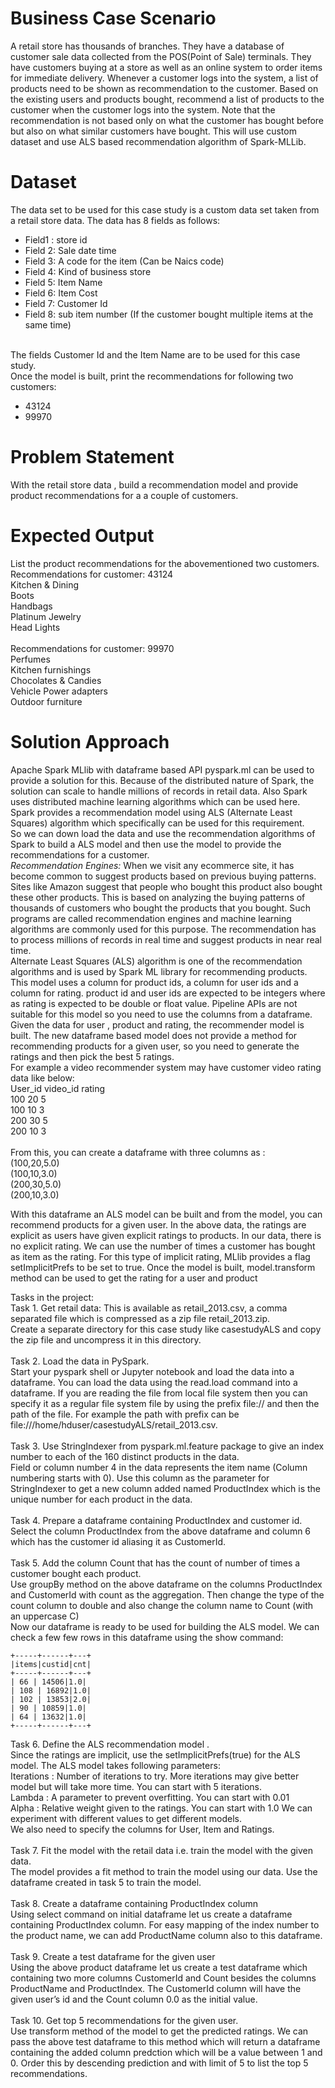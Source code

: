 # Business Case Scenario
A retail store has thousands of branches. They have a database of customer sale data collected from the 
POS(Point of Sale) terminals. They have customers buying at a store as well as an online system to order items 
for immediate delivery. Whenever a customer logs into the system, a list of products need to be shown as 
recommendation to the customer. Based on the existing users and products bought, recommend a list of 
products to the customer when the customer logs into the system. Note that the recommendation is not based 
only on what the customer has bought before but also on what similar customers have bought. This will use 
custom dataset and use ALS based recommendation algorithm of Spark-MLLib. 

# Dataset
The data set to be used for this case study is a custom data set taken from a retail store data. The data has 8 fields as follows:
- Field1 : store id 
- Field 2: Sale date time 
- Field 3: A code for the item (Can be Naics code) 
- Field 4: Kind of business store 
- Field 5: Item Name 
- Field 6: Item Cost 
- Field 7: Customer Id 
- Field 8: sub item number (If the customer bought multiple items at the same time)
<br>
The fields Customer Id and the Item Name are to be used for this case study. 
<br>
Once the model is built, print the recommendations for following two customers:

- 43124 
- 99970

# Problem Statement
With the retail store data , build a recommendation model and provide product recommendations for a a couple 
of customers.

# Expected Output
List the product recommendations for the abovementioned two customers. <br>
Recommendations for customer: 43124  <br>
Kitchen & Dining  <br>
Boots <br>
Handbags <br>
Platinum Jewelry <br>
Head Lights <br>
<br>
Recommendations for customer: 99970  <br>
Perfumes <br>
Kitchen furnishings  <br>
Chocolates & Candies 
 <br>
Vehicle Power adapters <br>
Outdoor furniture <br>

# Solution Approach
Apache Spark MLlib with dataframe based API pyspark.ml can be used to provide a solution for this. Because of 
the distributed nature of Spark, the solution can scale to handle millions of records in retail data. Also Spark uses 
distributed machine learning algorithms which can be used here. Spark provides a recommendation model using ALS 
(Alternate Least Squares) algorithm which specifically can be used for this requirement. <br>
So we can down load the data and use the recommendation algorithms of Spark to build a ALS model and then use 
the model to provide the recommendations for a customer. <br>
_Recommendation Engines:_
When we visit any ecommerce site, it has become common to suggest products based on previous buying patterns. 
Sites like Amazon suggest that people who bought this product also bought these other products. This is based on 
analyzing the buying patterns of thousands of customers who bought the products that you bought. Such programs 
are called recommendation engines and machine learning algorithms are commonly used for this purpose. The 
recommendation has to process millions of records in real time and suggest products in near real time. 
<br>
Alternate Least Squares (ALS) algorithm is one of the recommendation algorithms and is used by Spark ML library for 
recommending products. This model uses a column for product ids, a column for user ids and a column for rating. 
product id and user ids are expected to be integers where as rating is expected to be double or float value. Pipeline 
APIs are not suitable for this model so you need to use the columns from a dataframe. Given the data for user , 
product and rating, the recommender model is built. The new dataframe based model does not provide a method 
for recommending products for a given user, so you need to generate the ratings and then pick the best 5 ratings.
<br>
For example a video recommender system may have customer video rating data like below: <br>
User_id video_id rating <br>
100 20 5 <br>
100 10 3 <br>
200 30 5 <br>
200 10 3 <br>
<br>
From this, you can create a dataframe with three columns as : <br>
(100,20,5.0) <br>
(100,10,3.0) <br>
(200,30,5.0) <br>
(200,10,3.0) <br>

With this dataframe an ALS model can be built and from the model, you can recommend products for a given user. 
In the above data, the ratings are explicit as users have given explicit ratings to products. In our data, there is no 
explicit rating. We can use the number of times a customer has bought as item as the rating. For this type of implicit 
rating, MLlib provides a flag setImplicitPrefs to be set to true. Once the model is built, model.transform
method can be used to get the rating for a user and product
<br>

Tasks in the project:
<br>
Task 1. Get retail data: This is available as retail_2013.csv, a comma separated file which is compressed as a 
zip file retail_2013.zip. <br>
Create a separate directory for this case study like casestudyALS and copy the zip file and uncompress it in this
directory. <br>
<br>
Task 2. Load the data in PySpark. <br>
Start your pyspark shell or Jupyter notebook and load the data into a dataframe. You can load the data using the 
read.load command into a dataframe. If you are reading the file from local file system then you can specify it as a 
regular file system file by using the prefix file:// and then the path of the file. For example the path with prefix 
can be file:///home/hduser/casestudyALS/retail_2013.csv. <br>
<br>
Task 3. Use StringIndexer from pyspark.ml.feature package to give an index number to each of the 160 
distinct products in the data.<br>
Field or column number 4 in the data represents the item name (Column numbering starts with 0). Use this column 
as the parameter for StringIndexer to get a new column added named ProductIndex which is the unique 
number for each product in the data.<br>
<br>
Task 4. Prepare a dataframe containing ProductIndex and customer id.<br>
Select the column ProductIndex from the above dataframe and column 6 which has the customer id aliasing it as 
CustomerId.<br>
<br>
Task 5. Add the column Count that has the count of number of times a customer bought each product.<br>
Use groupBy method on the above dataframe on the columns ProductIndex and CustomerId with count
as the aggregation. Then change the type of the count column to double and also change the column name to 
Count (with an uppercase C)<br>
Now our dataframe is ready to be used for building the ALS model. We can check a few few rows in this dataframe 
using the show command: <br>
```
+-----+------+---+ 
|items|custid|cnt| 
+-----+------+---+ 
| 66 | 14506|1.0| 
| 108 | 16892|1.0| 
| 102 | 13853|2.0| 
| 90 | 10859|1.0| 
| 64 | 13632|1.0| 
+-----+------+---+
```
Task 6. Define the ALS recommendation model . <br>
Since the ratings are implicit, use the setImplicitPrefs(true) for the ALS model. The ALS model takes 
following parameters: <br>
Iterations : Number of iterations to try. More iterations may give better model but will take more time. You can start 
with 5 iterations. <br>
Lambda : A parameter to prevent overfitting. You can start with 0.01 <br>
Alpha : Relative weight given to the ratings. You can start with 1.0 We can experiment with different values to get 
different models. <br>
We also need to specify the columns for User, Item and Ratings. <br>
<br>
Task 7. Fit the model with the retail data i.e. train the model with the given data.<br>
The model provides a fit method to train the model using our data. Use the dataframe created in task 5 to train 
the model. <br>
<br>
Task 8. Create a dataframe containing ProductIndex column <br>
Using select command on initial dataframe let us create a dataframe containing ProductIndex column. For 
easy mapping of the index number to the product name, we can add ProductName column also to this dataframe. <br>
<br>
Task 9. Create a test dataframe for the given user <br>
Using the above product dataframe let us create a test dataframe which containing two more columns 
CustomerId and Count besides the columns ProductName and ProductIndex. The CustomerId column 
will have the given user’s id and the Count column 0.0 as the initial value. <br>
<br>
Task 10. Get top 5 recommendations for the given user. <br>
Use transform method of the model to get the predicted ratings. We can pass the above test dataframe to this 
method which will return a dataframe containing the added column predction which will be a value between 1 
and 0. Order this by descending prediction and with limit of 5 to list the top 5 recommendations. <br>
